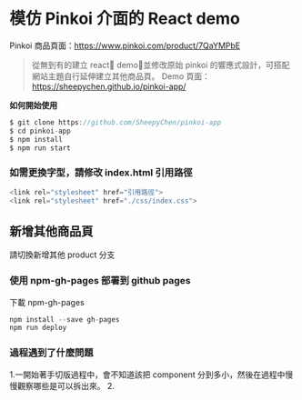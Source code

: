 # 模仿 Pinkoi 介面的 React demo

Pinkoi 商品頁面：https://www.pinkoi.com/product/7QaYMPbE

> 從無到有的建立 react demo，並修改原始 pinkoi 的響應式設計，可搭配網站主題自行延伸建立其他商品頁。
> Demo 頁面：https://sheepychen.github.io/pinkoi-app/

**如何開始使用**

```javascript
$ git clone https://github.com/SheepyChen/pinkoi-app
$ cd pinkoi-app
$ npm install
$ npm run start

```

### 如需更換字型，請修改 index.html 引用路徑

```javascript
<link rel="stylesheet" href="引用路徑">
<link rel="stylesheet" href="./css/index.css">
```

## 新增其他商品頁

請切換新增其他 product 分支

### 使用 npm-gh-pages 部署到 github pages

下載 npm-gh-pages

```javascript
npm install --save gh-pages
npm run deploy
```

### 過程遇到了什麼問題

1.一開始著手切版過程中，會不知道該把 component 分到多小，然後在過程中慢慢觀察哪些是可以拆出來。 2.
